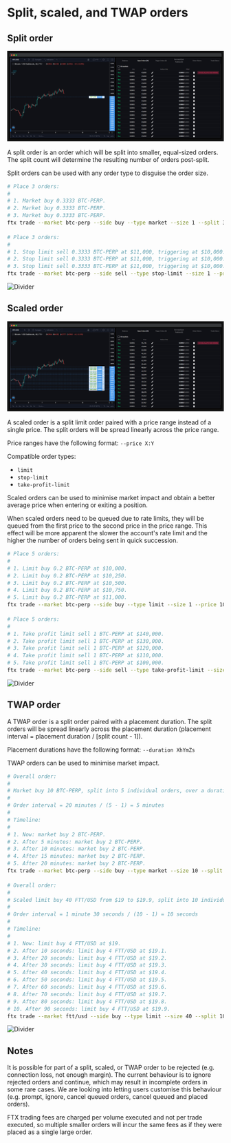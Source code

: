 # Split, scaled, and TWAP orders

## Split order

![Split order](../../images/split-order.png)

A split order is an order which will be split into smaller, equal-sized orders. The split count will determine the resulting number of orders post-split.

Split orders can be used with any order type to disguise the order size.

```sh
# Place 3 orders:
#
# 1. Market buy 0.3333 BTC-PERP.
# 2. Market buy 0.3333 BTC-PERP.
# 3. Market buy 0.3333 BTC-PERP.
ftx trade --market btc-perp --side buy --type market --size 1 --split 3

# Place 3 orders:
#
# 1. Stop limit sell 0.3333 BTC-PERP at $11,000, triggering at $10,000.
# 2. Stop limit sell 0.3333 BTC-PERP at $11,000, triggering at $10,000.
# 3. Stop limit sell 0.3333 BTC-PERP at $11,000, triggering at $10,000.
ftx trade --market btc-perp --side sell --type stop-limit --size 1 --price 11k --trigger-price 10k --split 3
```

![Divider](../../images/divider.png)

## Scaled order

![Scaled order](../../images/scaled-order.png)

A scaled order is a split limit order paired with a price range instead of a single price. The split orders will be spread linearly across the price range.

Price ranges have the following format: `--price X:Y`

Compatible order types:

- `limit`
- `stop-limit`
- `take-profit-limit`

Scaled orders can be used to minimise market impact and obtain a better average price when entering or exiting a position.

When scaled orders need to be queued due to rate limits, they will be queued from the first price to the second price in the price range. This effect will be more apparent the slower the account's rate limit and the higher the number of orders being sent in quick succession.

```sh
# Place 5 orders:
#
# 1. Limit buy 0.2 BTC-PERP at $10,000.
# 2. Limit buy 0.2 BTC-PERP at $10,250.
# 3. Limit buy 0.2 BTC-PERP at $10,500.
# 4. Limit buy 0.2 BTC-PERP at $10,750.
# 5. Limit buy 0.2 BTC-PERP at $11,000.
ftx trade --market btc-perp --side buy --type limit --size 1 --price 10k:11k --split 5

# Place 5 orders:
#
# 1. Take profit limit sell 1 BTC-PERP at $140,000.
# 2. Take profit limit sell 1 BTC-PERP at $130,000.
# 3. Take profit limit sell 1 BTC-PERP at $120,000.
# 4. Take profit limit sell 1 BTC-PERP at $110,000.
# 5. Take profit limit sell 1 BTC-PERP at $100,000.
ftx trade --market btc-perp --side sell --type take-profit-limit --size 5 --price 140k:100k --split 5
```

![Divider](../../images/divider.png)

## TWAP order

A TWAP order is a split order paired with a placement duration. The split orders will be spread linearly across the placement duration (placement interval = placement duration / [split count - 1]).

Placement durations have the following format: `--duration XhYmZs`

TWAP orders can be used to minimise market impact.

```sh
# Overall order:
#
# Market buy 10 BTC-PERP, split into 5 individual orders, over a duration of 20 minutes.
#
# Order interval = 20 minutes / (5 - 1) = 5 minutes
#
# Timeline:
#
# 1. Now: market buy 2 BTC-PERP.
# 2. After 5 minutes: market buy 2 BTC-PERP.
# 3. After 10 minutes: market buy 2 BTC-PERP.
# 4. After 15 minutes: market buy 2 BTC-PERP.
# 5. After 20 minutes: market buy 2 BTC-PERP.
ftx trade --market btc-perp --side buy --type market --size 10 --split 5 --duration 20m

# Overall order:
#
# Scaled limit buy 40 FTT/USD from $19 to $19.9, split into 10 individual orders, over a duration of 1 minute 30 seconds.
#
# Order interval = 1 minute 30 seconds / (10 - 1) = 10 seconds
#
# Timeline:
#
# 1. Now: limit buy 4 FTT/USD at $19.
# 2. After 10 seconds: limit buy 4 FTT/USD at $19.1.
# 3. After 20 seconds: limit buy 4 FTT/USD at $19.2.
# 4. After 30 seconds: limit buy 4 FTT/USD at $19.3.
# 5. After 40 seconds: limit buy 4 FTT/USD at $19.4.
# 6. After 50 seconds: limit buy 4 FTT/USD at $19.5.
# 7. After 60 seconds: limit buy 4 FTT/USD at $19.6.
# 8. After 70 seconds: limit buy 4 FTT/USD at $19.7.
# 9. After 80 seconds: limit buy 4 FTT/USD at $19.8.
# 10. After 90 seconds: limit buy 4 FTT/USD at $19.9.
ftx trade --market ftt/usd --side buy --type limit --size 40 --split 10 --duration 1m30s
```

![Divider](../../images/divider.png)

## Notes

It is possible for part of a split, scaled, or TWAP order to be rejected (e.g. connection loss, not enough margin). The current behaviour is to ignore rejected orders and continue, which may result in incomplete orders in some rare cases. We are looking into letting users customise this behaviour (e.g. prompt, ignore, cancel queued orders, cancel queued and placed orders).

FTX trading fees are charged per volume executed and not per trade executed, so multiple smaller orders will incur the same fees as if they were placed as a single large order.
